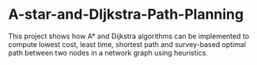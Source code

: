 # A-star-and-DIjkstra-Path-Planning
This project shows how A* and Dijkstra algorithms can be implemented to compute lowest cost, least time, shortest path and survey-based optimal path between two nodes in a network graph using heuristics. 

